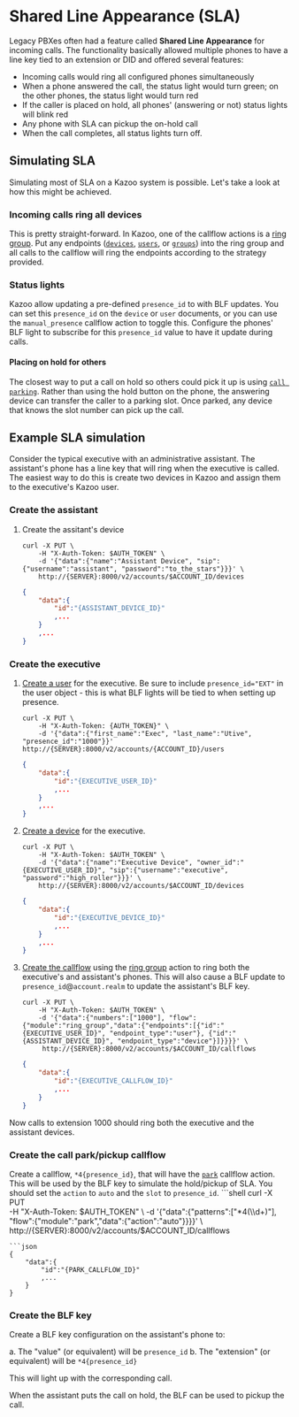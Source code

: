 # Shared Line Appearance (SLA)

Legacy PBXes often had a feature called **Shared Line Appearance** for incoming calls. The functionality basically allowed multiple phones to have a line key tied to an extension or DID and offered several features:

- Incoming calls would ring all configured phones simultaneously
- When a phone answered the call, the status light would turn green; on the other phones, the status light would turn red
- If the caller is placed on hold, all phones' (answering or not) status lights will blink red
- Any phone with SLA can pickup the on-hold call
- When the call completes, all status lights turn off.

## Simulating SLA

Simulating most of SLA on a Kazoo system is possible. Let's take a look at how this might be achieved.

### Incoming calls ring all devices

This is pretty straight-forward. In Kazoo, one of the callflow actions is a [ring group](https://docs.2600hz.com/dev/applications/callflow/doc/ring_group/). Put any endpoints ([`devices`](https://docs.2600hz.com/dev/applications/crossbar/doc/devices/), [`users`](https://docs.2600hz.com/dev/applications/crossbar/doc/users/), or [`groups`](https://docs.2600hz.com/dev/applications/crossbar/doc/groups/)) into the ring group and all calls to the callflow will ring the endpoints according to the strategy provided.

### Status lights

Kazoo allow updating a pre-defined `presence_id` to with BLF updates. You can set this `presence_id` on the `device` or `user` documents, or you can use the `manual_presence` callflow action to toggle this. Configure the phones' BLF light to subscribe for this `presence_id` value to have it update during calls.

#### Placing on hold for others

The closest way to put a call on hold so others could pick it up is using [`call parking`](https://docs.2600hz.com/dev/applications/callflow/doc/park/). Rather than using the hold button on the phone, the answering device can transfer the caller to a parking slot. Once parked, any device that knows the slot number can pick up the call.

## Example SLA simulation

Consider the typical executive with an administrative assistant. The assistant's phone has a line key that will ring when the executive is called. The easiest way to do this is create two devices in Kazoo and assign them to the executive's Kazoo user.

### Create the assistant

1. Create the assitant's device
   ```shell
   curl -X PUT \
       -H "X-Auth-Token: $AUTH_TOKEN" \
       -d '{"data":{"name":"Assistant Device", "sip":{"username":"assistant", "password":"to_the_stars"}}}' \
       http://{SERVER}:8000/v2/accounts/$ACCOUNT_ID/devices
   ```
   ```json
   {
       "data":{
           "id":"{ASSISTANT_DEVICE_ID}"
           ,...
       }
       ,...
   }
   ```

### Create the executive

1. [Create a user](https://docs.2600hz.com/dev/applications/crossbar/doc/users/) for the executive. Be sure to include `presence_id="EXT"` in the user object - this is what BLF lights will be tied to when setting up presence.
   ```shell
   curl -X PUT \
       -H "X-Auth-Token: {AUTH_TOKEN}" \
       -d '{"data":{"first_name":"Exec", "last_name":"Utive", "presence_id":"1000"}}'
   http://{SERVER}:8000/v2/accounts/{ACCOUNT_ID}/users
   ```
   ```json
   {
       "data":{
           "id":"{EXECUTIVE_USER_ID}"
           ,...
       }
       ,...
   }
   ```
2. [Create a device](https://docs.2600hz.com/dev/applications/crossbar/doc/devices/) for the executive.
   ```shell
   curl -X PUT \
       -H "X-Auth-Token: $AUTH_TOKEN" \
       -d '{"data":{"name":"Executive Device", "owner_id":"{EXECUTIVE_USER_ID}", "sip":{"username":"executive", "password":"high_roller"}}}' \
       http://{SERVER}:8000/v2/accounts/$ACCOUNT_ID/devices
   ```
   ```json
   {
       "data":{
           "id":"{EXECUTIVE_DEVICE_ID}"
           ,...
       }
       ,...
   }
   ```
3. [Create the callflow](https://docs.2600hz.com/dev/applications/crossbar/doc/callflows/) using the [ring group](https://docs.2600hz.com/dev/applications/callflow/doc/ring_group/) action to ring both the executive's and assistant's phones. This will also cause a BLF update to `presence_id`@`account.realm` to update the assistant's BLF key.
   ```shell
   curl -X PUT \
       -H "X-Auth-Token: $AUTH_TOKEN" \
       -d '{"data":{"numbers":["1000"], "flow":{"module":"ring_group","data":{"endpoints":[{"id":"{EXECUTIVE_USER_ID}", "endpoint_type":"user"}, {"id":"{ASSISTANT_DEVICE_ID}", "endpoint_type":"device"}]}}}}' \
        http://{SERVER}:8000/v2/accounts/$ACCOUNT_ID/callflows
   ```
   ```json
   {
       "data":{
           "id":"{EXECUTIVE_CALLFLOW_ID}"
           ,...
       }
   }
   ```

Now calls to extension 1000 should ring both the executive and the assistant devices.

### Create the call park/pickup callflow

Create a callflow, `*4{presence_id}`, that will have the [`park`](https://docs.2600hz.com/dev/applications/callflow/doc/park/) callflow action. This will be used by the BLF key to simulate the hold/pickup of SLA. You should set the `action` to `auto` and the `slot` to `presence_id`.
    ```shell
   curl -X PUT \
       -H "X-Auth-Token: $AUTH_TOKEN" \
       -d '{"data":{"patterns":["*4(\\d+)"], "flow":{"module":"park","data":{"action":"auto"}}}}' \
        http://{SERVER}:8000/v2/accounts/$ACCOUNT_ID/callflows
   ```
   ```json
   {
       "data":{
           "id":"{PARK_CALLFLOW_ID}"
           ,...
       }
   }
   ```

### Create the BLF key

Create a BLF key configuration on the assistant's phone to:

a. The "value" (or equivalent) will be `presence_id`
b. The "extension" (or equivalent) will be `*4{presence_id}`

This will light up with the corresponding call.

When the assistant puts the call on hold, the BLF can be used to pickup the call.
